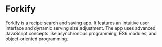 # Forkify

Forkify is a recipe search and saving app. It features an intuitive user interface and dynamic serving size adjustment. The app uses advanced JavaScript concepts like asynchronous programming, ES6 modules, and object-oriented programming.
